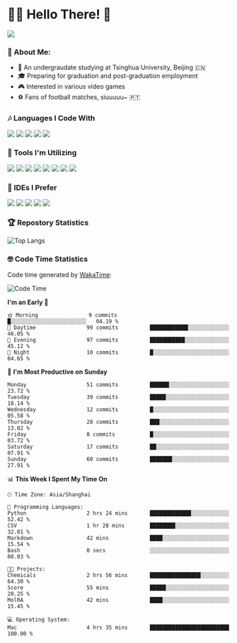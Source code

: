 # 😶‍🌫️ Hello There! 🤩
![](Walt.jpeg)
### 🫣 About Me:

- 🏫 An undergraudate studying at Tsinghua University, Beijing 🇨🇳
- 🎓 Preparing for graduation and post-graduation employment
- 🎮 Interested in various video games
- ⚽ Fans of football matches, siuuuuu~ 🇵🇹

### 🎶 Languages I Code With

![](https://img.shields.io/badge/Python-purple?logo=python) ![](https://img.shields.io/badge/C++-blue?logo=cplusplus) ![](https://img.shields.io/badge/Typescript-darkblue?logo=typescript) ![](https://img.shields.io/badge/Javascript-orange?logo=javascript) ![](https://img.shields.io/badge/Rust-yellow?logo=rust) 

### 👀 Tools I'm Utilizing

![](https://img.shields.io/badge/Pytorch-darkred?logo=pytorch) ![](https://img.shields.io/badge/Torch_Geometric-red?logo=pyg) ![](https://img.shields.io/badge/Jupyter-yellow?logo=jupyter) ![](https://img.shields.io/badge/OpenCV-blue?logo=opencv) ![](https://img.shields.io/badge/React-darkblue?logo=react) ![](https://img.shields.io/badge/mysql-3C5280?logo=Mysql) ![](https://img.shields.io/badge/OpenAI-green?logo=openai) ![](https://img.shields.io/badge/Node.JS-darkgreen?logo=nodedotjs) 

### 🤔 IDEs I Prefer

![](https://img.shields.io/badge/Visual_Studio-darkpink?logo=visualstudio) ![](https://img.shields.io/badge/VSCode-blue?logo=visualstudiocode) ![](https://img.shields.io/badge/Ps-darkblue?logo=adobephotoshop) ![](https://img.shields.io/badge/Pr-purple?logo=adobepremierepro) ![](https://img.shields.io/badge/Office-red?logo=microsoft)

### 🏆 Repostory Statistics

![Top Langs](https://github-readme-stats.vercel.app/api/top-langs/?username=EkkoXiao&layout=compact&hide=html)

### 🤓 Code Time Statistics

Code time generated by [WakaTime](https://wakatime.com/):

<!--START_SECTION:waka-->
![Code Time](http://img.shields.io/badge/Code%20Time-236%20hrs%2028%20mins-blue)

**I'm an Early 🐤** 

```text
🌞 Morning                9 commits           █░░░░░░░░░░░░░░░░░░░░░░░░   04.19 % 
🌆 Daytime                99 commits          ████████████░░░░░░░░░░░░░   46.05 % 
🌃 Evening                97 commits          ███████████░░░░░░░░░░░░░░   45.12 % 
🌙 Night                  10 commits          █░░░░░░░░░░░░░░░░░░░░░░░░   04.65 % 
```
📅 **I'm Most Productive on Sunday** 

```text
Monday                   51 commits          ██████░░░░░░░░░░░░░░░░░░░   23.72 % 
Tuesday                  39 commits          █████░░░░░░░░░░░░░░░░░░░░   18.14 % 
Wednesday                12 commits          █░░░░░░░░░░░░░░░░░░░░░░░░   05.58 % 
Thursday                 28 commits          ███░░░░░░░░░░░░░░░░░░░░░░   13.02 % 
Friday                   8 commits           █░░░░░░░░░░░░░░░░░░░░░░░░   03.72 % 
Saturday                 17 commits          ██░░░░░░░░░░░░░░░░░░░░░░░   07.91 % 
Sunday                   60 commits          ███████░░░░░░░░░░░░░░░░░░   27.91 % 
```


📊 **This Week I Spent My Time On** 

```text
🕑︎ Time Zone: Asia/Shanghai

💬 Programming Languages: 
Python                   2 hrs 24 mins       █████████████░░░░░░░░░░░░   52.42 % 
CSV                      1 hr 28 mins        ████████░░░░░░░░░░░░░░░░░   32.01 % 
Markdown                 42 mins             ████░░░░░░░░░░░░░░░░░░░░░   15.54 % 
Bash                     0 secs              ░░░░░░░░░░░░░░░░░░░░░░░░░   00.03 % 

🐱‍💻 Projects: 
Chemicals                2 hrs 56 mins       ████████████████░░░░░░░░░   64.30 % 
Score                    55 mins             █████░░░░░░░░░░░░░░░░░░░░   20.25 % 
MolRA                    42 mins             ████░░░░░░░░░░░░░░░░░░░░░   15.45 % 

💻 Operating System: 
Mac                      4 hrs 35 mins       █████████████████████████   100.00 % 
```


<!--END_SECTION:waka-->
<!--
**EkkoXiao/EkkoXiao** is a ✨ _special_ ✨ repository because its `README.md` (this file) appears on your GitHub profile.

Here are some ideas to get you started:

- 🔭 I’m currently working on ...
- 🌱 I’m currently learning ...
- 👯 I’m looking to collaborate on ...
- 🤔 I’m looking for help with ...
- 💬 Ask me about ...
- 📫 How to reach me: ...
- 😄 Pronouns: ...
- ⚡ Fun fact: ...
-->
